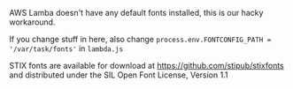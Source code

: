 AWS Lamba doesn't have any default fonts installed, this is our hacky workaround.

If you change stuff in here, also change `process.env.FONTCONFIG_PATH = '/var/task/fonts'` in `lambda.js`

STIX fonts are available for download at https://github.com/stipub/stixfonts and distributed under the SIL Open Font License, Version 1.1